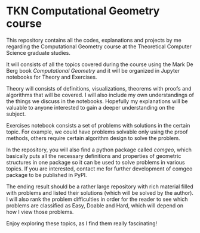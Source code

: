 # TKN Computational Geometry course

This repository contains all the codes, explanations and projects by me regarding the Computational Geometry course at the Theoretical Computer Science graduate studies.

It will consists of all the topics covered during the course using the Mark De Berg book _Computational Geometry_ and it will be organized in Jupyter notebooks for Theory and Exercises.

Theory will consists of definitions, visualizations, theorems with proofs and algorithms that will be covered. I will also include my own understandings of the things we discuss in the notebooks. Hopefully my explanations will be valuable to anyone interested to gain a deeper understanding on the subject.

Exercises notebook consists a set of problems with solutions in the certain topic. For example, we could have problems solvable only using the proof methods, others require certain algorithm design to solve the problem.

In the repository, you will also find a python package called _comgeo_, which basically puts all the necessary definitions and properties of geometric structures in one package so it can be used to solve problems in various topics. If you are interested, contact me for further development of comgeo package to be published in PyPI.

The ending result should be a rather large repository with rich material filled with problems and listed their solutions (which will be solved by the author). I will also rank the problem difficulties in order for the reader to see which problems are classified as Easy, Doable and Hard, which will depend on how I view those problems.

Enjoy exploring these topics, as I find them really fascinating!
